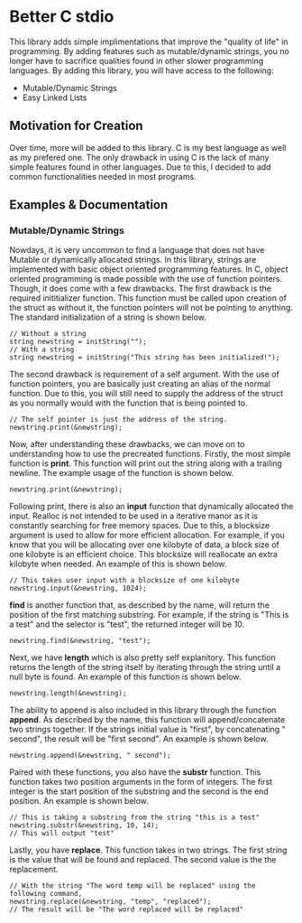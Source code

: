 # Better C stdio

This library adds simple implimentations that improve the "quality of life" in programming. By adding features such as mutable/dynamic strings, you no longer have to sacrifice qualities found in other slower programming languages. By adding this library, you will have access to the following:
- Mutable/Dynamic Strings
- Easy Linked Lists

  
## Motivation for Creation

Over time, more will be added to this library. C is my best language as well as my prefered one. The only drawback in using C is the lack of many simple features found in other languages. Due to this, I decided to add common functionalities needed in most programs.


## Examples & Documentation

### Mutable/Dynamic Strings

Nowdays, it is very uncommon to find a language that does not have Mutable or dynamically allocated strings. In this library, strings are implemented with basic object oriented programming features. In C, object oriented programming is made possible with the use of function pointers. Though, it does come with a few drawbacks. 
The first drawback is the required inititializer function. This function must be called upon creation of the struct as without it, the function pointers will not be pointing to anything. The standard initialization of a string is shown below.
```
// Without a string
string newstring = initString("");
// With a string
string newstring = initString("This string has been initialized!");
```

The second drawback is requirement of a self argument. With the use of function pointers, you are basically just creating an alias of the normal function. Due to this, you will still need to supply the address of the struct as you normally would with the function that is being pointed to.
```
// The self pointer is just the address of the string.
newstring.print(&newstring);
```

Now, after understanding these drawbacks, we can move on to understanding how to use the precreated functions. Firstly, the most simple function is **print**. This function will print out the string along with a trailing newline. The example usage of the function is shown below.
```
newstring.print(&newstring);
```

Following print, there is also an **input** function that dynamically allocated the input. Realloc is not intended to be used in a iterative manor as it is constantly searching for free memory spaces. Due to this, a blocksize argument is used to allow for more efficient allocation. For example, if you know that you will be allocating over one kilobyte of data, a block size of one kilobyte is an efficient choice. This blocksize will reallocate an extra kilobyte when needed. An example of this is shown below.
```
// This takes user input with a blocksize of one kilobyte
newstring.input(&newstring, 1024);
```

**find** is another function that, as described by the name, will return the position of the first matching substring. For example, if the string is "This is a test" and the selector is "test", the returned integer will be 10.
```
newstring.find(&newstring, "test");
```

Next, we have **length** which is also pretty self explanitory. This function returns the length of the string itself by iterating through the string until a null byte is found. An example of this function is shown below.
```
newstring.length(&newstring);
```

The ability to append is also included in this library through the function **append**. As described by the name, this function will append/concatenate two strings together. If the strings initial value is "first", by concatenating " second", the result will be "first second". An example is shown below.
```
newstring.append(&newstring, " second");
```

Paired with these functions, you also have the **substr** function. This function takes two position arguments in the form of integers. The first integer is the start position of the substring and the second is the end position. An example is shown below.
```
// This is taking a substring from the string "this is a test"
newstring.substr(&newstring, 10, 14);
// This will output "test"
```

Lastly, you have **replace**. This function takes in two strings. The first string is the value that will be found and replaced. The second value is the the replacement.
```
// With the string "The word temp will be replaced" using the following command,
newstring.replace(&newstring, "temp", "replaced");
// The result will be "The word replaced will be replaced"
```
